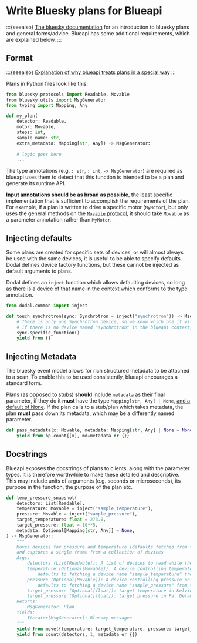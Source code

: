 # Write Bluesky plans for Blueapi

:::{seealso}
[The bluesky documentation](https://blueskyproject.io/bluesky/main/index.html) for an introduction to bluesky plans and general forms/advice. Blueapi has some additional requirements, which are explained below.
:::

## Format

:::{seealso}
[Explanation of why blueapi treats plans in a special way](../explanations/plans.md)
:::

Plans in Python files look like this:

```python 
from bluesky.protocols import Readable, Movable
from bluesky.utils import MsgGenerator
from typing import Mapping, Any

def my_plan(
    detector: Readable, 
    motor: Movable, 
    steps: int, 
    sample_name: str, 
    extra_metadata: Mapping[str, Any]) -> MsgGenerator:
    
    # logic goes here
    ...
```

The type annotations (e.g. `: str`, `: int`, `-> MsgGenerator`) are required as blueapi uses them to detect that this function is intended to be a plan and generate its runtime API.

**Input annotations should be as broad as possible**, the least specific implementation that is sufficient to accomplish the requirements of the plan. For example, if a plan is written to drive a specific motor (`MyMotor`), but only uses the general methods on the [`Movable` protocol](https://blueskyproject.io/bluesky/main/hardware.html#bluesky.protocols.Movable), it should take `Movable` as a parameter annotation rather than `MyMotor`.

## Injecting defaults

Some plans are created for specific sets of devices, or will almost always be used with the same devices, it is useful to be able to specify defaults. Dodal defines device factory functions, but these cannot be injected as default arguments to plans.

Dodal defines an `inject` function which allows defaulting devices, so long as there is a device of that name in the context which conforms to the type annotation.

```python
from dodal.common import inject

def touch_synchrotron(sync: Synchrotron = inject("synchrotron")) -> MsgGenerator:
    # There is only one Synchrotron device, so we know which one it will always be.
    # If there is no device named "synchrotron" in the blueapi context, it will except.
    sync.specific_function()
    yield from {}
```

## Injecting Metadata

The bluesky event model allows for rich structured metadata to be attached to a scan. To enable this to be used consistently, blueapi encourages a standard form.

Plans ([as opposed to stubs](../explanations/plans.md)) **should** include `metadata` as their final parameter, if they do it **must** have the type `Mapping[str, Any] | None`, [and a default of None](https://stackoverflow.com/questions/26320899/why-is-the-empty-dictionary-a-dangerous-default-value-in-python). If the plan calls to a stub/plan which takes metadata, the plan **must** pass down its metadata, which may be a differently named parameter.

```python
def pass_metadata(x: Movable, metadata: Mapping[str, Any] | None = None) -> MsgGenerator:
    yield from bp.count{[x], md=metadata or {}}
```

## Docstrings

Blueapi exposes the docstrings of plans to clients, along with the parameter types. It is therefore worthwhile to make these detailed and descriptive. This may include units of arguments (e.g. seconds or microseconds), its purpose in the function, the purpose of the plan etc.

```python
def temp_pressure_snapshot(
    detectors: List[Readable],
    temperature: Movable = inject("sample_temperature"),
    pressure: Movable = inject("sample_pressure"),
    target_temperature: float = 273.0,
    target_pressure: float = 10**5,
    metadata: Optional[Mapping[str, Any]] = None,
) -> MsgGenerator:
    """
    Moves devices for pressure and temperature (defaults fetched from the context)
    and captures a single frame from a collection of devices
    Args:
        detectors (List[Readable]): A list of devices to read while the sample is at STP
        temperature (Optional[Movable]): A device controlling temperature of the sample,
            defaults to fetching a device name "sample_temperature" from the context
        pressure (Optional[Movable]): A device controlling pressure on the sample,
            defaults to fetching a device name "sample_pressure" from the context
        target_pressure (Optional[float]): target temperature in Kelvin. Default 273
        target_pressure (Optional[float]): target pressure in Pa. Default 10**5
    Returns:
        MsgGenerator: Plan
    Yields:
        Iterator[MsgGenerator]: Bluesky messages
    """
    yield from move({temperature: target_temperature, pressure: target_pressure})
    yield from count(detectors, 1, metadata or {})
```
